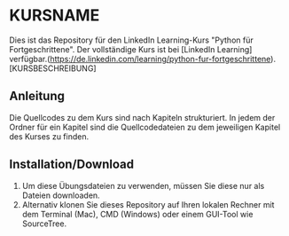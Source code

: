 # KURSNAME
Dies ist das Repository für den LinkedIn Learning-Kurs "Python für Fortgeschrittene". Der vollständige Kurs ist bei [LinkedIn Learning] verfügbar.(https://de.linkedin.com/learning/python-fur-fortgeschrittene).
[KURSBESCHREIBUNG]

## Anleitung
Die Quellcodes zu dem Kurs sind nach Kapiteln strukturiert. In jedem der Ordner für ein Kapitel sind die Quellcodedateien zu dem jeweiligen Kapitel des Kurses zu finden.


## Installation/Download
1. Um diese Übungsdateien zu verwenden, müssen Sie diese nur als Dateien downloaden.
2. Alternativ klonen Sie dieses Repository auf Ihren lokalen Rechner mit dem Terminal (Mac), CMD (Windows) oder einem GUI-Tool wie SourceTree.
